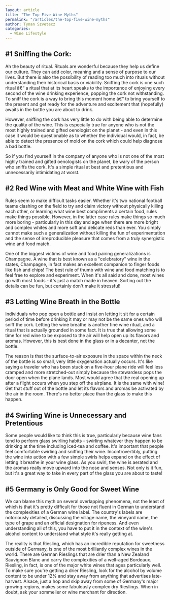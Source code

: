 ```yaml
---
layout: article
title: "The Top Five Wine Myths"
permalink: "/articles/the-top-five-wine-myths"
author: Tynan Szvetecz
categories:
  - Wine Lifestyle
---
```


## #1 Sniffing the Cork:
Ah the beauty of ritual. Rituals are wonderful because they help us define our culture. They can add color, meaning and a sense of purpose to our lives. But there is also the possibility of reading too much into rituals without understanding their historical basis or viability. Sniffing the cork is one such ritual â€“ a ritual that at its heart speaks to the importance of enjoying every second of the wine drinking experience, popping the cork not withstanding. To sniff the cork is a way to bring this moment home â€“ to bring yourself to the present and get ready for the adventure and excitement that (hopefully) awaits in the bottle you are about to drink. 

However, sniffing the cork has very little to do with being able to determine the quality of the wine. This is especially true for anyone who is not the most highly trained and gifted oenologist on the planet - and even in this case it would be questionable as to whether the individual would, in fact, be able to detect the presence of mold on the cork which could help diagnose a bad bottle. 

So if you find yourself in the company of anyone who is not one of the most highly trained and gifted oenologists on the planet, be wary of the person who sniffs the cork. It's a simple ritual at best and pretentious and unnecessarily intimidating at worst.

## #2 Red Wine with Meat and White Wine with Fish

Rules seem to make difficult tasks easier. Whether it's two national football teams clashing on the field to try and claim victory without physically killing each other, or learning what wine best compliments a certain food, rules make things possible. However, in the latter case rules make things so much more boring - particularly in this day and age when there are more bright and complex whites and more soft and delicate reds than ever. You simply cannot make such a generalization without killing the fun of experimentation and the sense of irreproducible pleasure that comes from a truly synergistic wine and food match. 

One of the biggest victims of wine and food pairing generalizations is Champagne. A wine that is best known as a "celebratory" wine in the states, Champagne, in fact makes an excellent companion to finger foods like fish and chips! The best rule of thumb with wine and food matching is to feel free to explore and experiment. When it's all said and done, most wines go with most foods - it's just a match made in heaven. Sorting out the details can be fun, but certainly don't make it stressful!

## #3 Letting Wine Breath in the Bottle
Individuals who pop open a bottle and insist on letting it sit for a certain period of time before drinking it may or may not be the same ones who will sniff the cork. Letting the wine breathe is another fine wine ritual, and a ritual that is actually grounded in some fact. It is true that allowing some time for red wine to be exposed to the air will help open up its flavors and aromas. However, this is best done in the glass or in a decanter, not the bottle. 

The reason is that the surface-to-air exposure in the space within the neck of the bottle is so small, very little oxygenation actually occurs. It's like saying a traveler who has been stuck on a five-hour plane ride will feel less cramped and more stretched-out simply because the stewardess pops the door open when the plane lands. Most would agree that the real opening up after a flight occurs when you step off the airplane. It is the same with wine! Get that stuff out of the bottle and let its flavors and aromas be activated by the air in the room. There's no better place than the glass to make this happen. 
 

## #4 Swirling Wine is Unnecessary and Pretentious
Some people would like to think this is true, particularly because wine fans tend to perform glass swirling habits - swirling whatever they happen to be drinking at the time including iced-tea and coffee. It's important that people feel comfortable swirling and sniffing their wine. Incontrovertibly, putting the wine into action with a few simple swirls helps expand on the effect of letting it breathe in your wine glass. As you swirl, the wine is aerated and the aromas really move upward into the nose and senses. Not only is it fun, but it's a great way to take in every part of the glass you are about to taste! 
 

## #5 Germany is Only Good for Sweet Wine
We can blame this myth on several overlapping phenomena, not the least of which is that it's pretty difficult for those not fluent in German to understand the complexities of a German wine label. The country's labels are notoriously detailed, discussing the village name, the vineyard name, the type of grape and an official designation for ripeness. And even understanding all of this, you have to put it in the context of the wine's alcohol content to understand what style it's really getting at. 

The reality is that Riesling, which has an incredible reputation for sweetness outside of Germany, is one of the most brilliantly complex wines in the world. There are German Rieslings that are drier than a New Zealand Sauvignon Blanc and carry the complexities of a well-aged Bordeaux. Riesling, in fact, is one of the major white wines that ages particularly well. To make sure you're getting a drier Riesling, look for the alcohol by volume content to be under 12% and stay away from anything that advertises late-harvest. Alsace, just a hop and skip away from some of Germany's major growing regions, makes some fabulously complex dry Rieslings. When in doubt, ask your sommelier or wine merchant for direction.